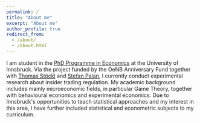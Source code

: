 ```yaml
---
permalink: /
title: "About me"
excerpt: "About me"
author_profile: true
redirect_from: 
  - /about/
  - /about.html
---
```


I am student in the [PhD Programme in Economics](https://www.uibk.ac.at/studium/angebot/phd-phd-program-economics.html.en) at the University of Innsbruck. Via the project funded by the OeNB Anniversary Fund together with [Thomas Stöckl](https://www.mci.edu/de/faculty/thomas.stoeckl) and [Stefan Palan](https://academic.palan.biz/home), I currently conduct experimental research about insider trading regulation.
My academic background includes mainly microeconomic fields, in particular Game Theory, together with behavioural economics and experimental economics. Due to Innsbruck's opportunities to teach statistical approaches and my interest in this area, I have further included statistical and econometric subjects to my curriculum.
